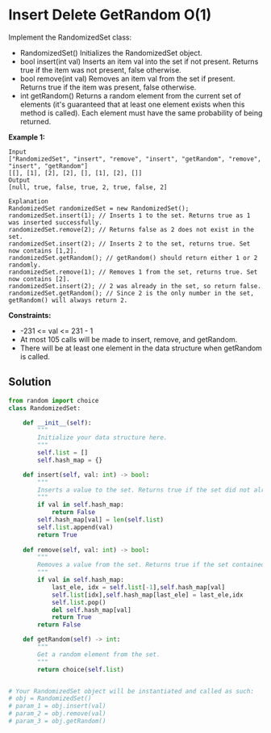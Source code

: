 <h1>Insert Delete GetRandom O(1)</h1>

<p>
Implement the RandomizedSet class:

- RandomizedSet() Initializes the RandomizedSet object.
- bool insert(int val) Inserts an item val into the set if not present. Returns true if the item was not present, false otherwise.
- bool remove(int val) Removes an item val from the set if present. Returns true if the item was present, false otherwise.
- int getRandom() Returns a random element from the current set of elements (it's guaranteed that at least one element exists when this method is called). Each element must have the same probability of being returned.

<b>Example 1:</b>

    Input
    ["RandomizedSet", "insert", "remove", "insert", "getRandom", "remove", "insert", "getRandom"]
    [[], [1], [2], [2], [], [1], [2], []]
    Output
    [null, true, false, true, 2, true, false, 2]

    Explanation
    RandomizedSet randomizedSet = new RandomizedSet();
    randomizedSet.insert(1); // Inserts 1 to the set. Returns true as 1 was inserted successfully.
    randomizedSet.remove(2); // Returns false as 2 does not exist in the set.
    randomizedSet.insert(2); // Inserts 2 to the set, returns true. Set now contains [1,2].
    randomizedSet.getRandom(); // getRandom() should return either 1 or 2 randomly.
    randomizedSet.remove(1); // Removes 1 from the set, returns true. Set now contains [2].
    randomizedSet.insert(2); // 2 was already in the set, so return false.
    randomizedSet.getRandom(); // Since 2 is the only number in the set, getRandom() will always return 2.

<b>Constraints:</b>

- -231 <= val <= 231 - 1
- At most 105 calls will be made to insert, remove, and getRandom.
- There will be at least one element in the data structure when getRandom is called.

<h2>Solution</h2>

```python
from random import choice
class RandomizedSet:

    def __init__(self):
        """
        Initialize your data structure here.
        """
        self.list = []
        self.hash_map = {}

    def insert(self, val: int) -> bool:
        """
        Inserts a value to the set. Returns true if the set did not already contain the specified element.
        """
        if val in self.hash_map:
            return False
        self.hash_map[val] = len(self.list)
        self.list.append(val)
        return True
    
    def remove(self, val: int) -> bool:
        """
        Removes a value from the set. Returns true if the set contained the specified element.
        """
        if val in self.hash_map:
            last_ele, idx = self.list[-1],self.hash_map[val]
            self.list[idx],self.hash_map[last_ele] = last_ele,idx
            self.list.pop()
            del self.hash_map[val]
            return True
        return False

    def getRandom(self) -> int:
        """
        Get a random element from the set.
        """
        return choice(self.list)


# Your RandomizedSet object will be instantiated and called as such:
# obj = RandomizedSet()
# param_1 = obj.insert(val)
# param_2 = obj.remove(val)
# param_3 = obj.getRandom()
```
